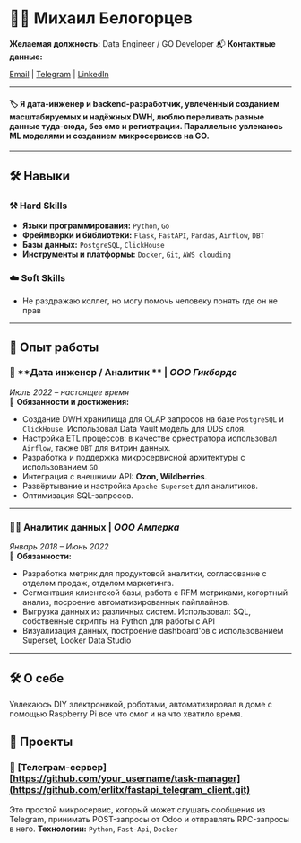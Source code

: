 # 🧑‍💻 Михаил Белогорцев

**Желаемая должность:** Data Engineer / GO Developer
📬 **Контактные данные:**  

[Email](mailto:erlit007@gmail.com) | [Telegram](https://t.me/erlitx) | [LinkedIn](https://www.linkedin.com/in/belogortsev-mihail-a17771124/) 

---

#### 🏷️ Я дата-инженер и backend-разработчик, увлечённый созданием масштабируемых и надёжных DWH, люблю переливать разные данные туда-сюда, без смс и регистрации. Параллельно увлекаюсь ML моделями и созданием микросервисов на GO.
---

## 🛠️ Навыки

### ⚒️ **Hard Skills**
- **Языки программирования:** `Python`, `Go`
- **Фреймворки и библиотеки:** `Flask`, `FastAPI`, `Pandas`, `Airflow`, `DBT`  
- **Базы данных:** `PostgreSQL`, `ClickHouse`
- **Инструменты и платформы:** `Docker`, `Git`, `AWS clouding`

### ☁️ **Soft Skills**
- Не раздражаю коллег, но могу помочь человеку понять где он не прав
---

## 🏢 Опыт работы

### 🚀 **Дата инженер / Аналитик ** | *ООО Гикбордс*  
*Июль 2022 – настоящее время*  
📍 **Обязанности и достижения:**
- Создание DWH хранилища для OLAP запросов на базе `PostgreSQL` и `ClickHouse`. Использовал Data Vault модель для DDS слоя.
- Настройка ETL процессов: в качестве оркестратора использовал `Airflow`, также `DBT` для витрин данных.
- Разработка и поддержка микросервисной архитектуры с использованием `GO`
- Интеграция с внешними API: **Ozon, Wildberries**.
- Развёртывание и настройка `Apache Superset` для аналитиков.
- Оптимизация SQL-запросов.

---

### 🧑‍💻 **Аналитик данных** | *ООО Амперка*  
*Январь 2018 – Июнь 2022*  
📍 **Обязанности:**
- Разработка метрик для продуктовой аналитки, согласование с отделом продаж, отделом маркетинга.
- Сегментация клиентской базы, работа с RFM метриками, когортный анализ, посроение автоматизированных пайплайнов.
- Выгрузка данных из различных систем. Использовал: SQL, собственные скрипты на Python для работы с API
- Визуализация данных, построение dashboard'ов с использованием Superset, Looker Data Studio

---
## 🛠️ О себе

Увлекаюсь DIY электроникой, роботами, автоматизировал в доме с помощью Raspberry Pi все что смог и на что хватило время.

## 🎨 Проекты

### 📝 **[Телеграм-сервер][https://github.com/your_username/task-manager](https://github.com/erlitx/fastapi_telegram_client.git)**  
Это простой микросервис, который может слушать сообщения из Telegram, принимать POST-запросы от Odoo и отправлять RPC-запросы в него.
**Технологии:** `Python`, `Fast-Api`, `Docker` 
